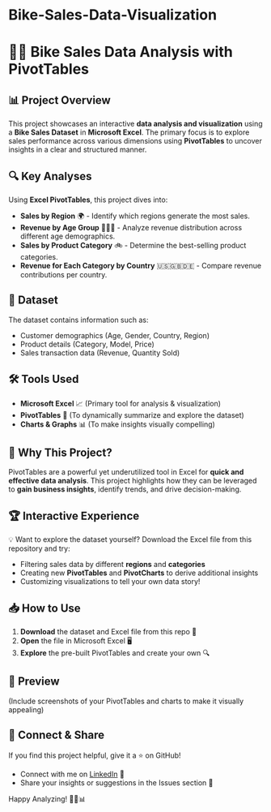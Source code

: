 # Bike-Sales-Data-Visualization
# 🚴‍♂️ Bike Sales Data Analysis with PivotTables

## 📊 Project Overview
This project showcases an interactive **data analysis and visualization** using a **Bike Sales Dataset** in **Microsoft Excel**. The primary focus is to explore sales performance across various dimensions using **PivotTables** to uncover insights in a clear and structured manner.

## 🔍 Key Analyses
Using **Excel PivotTables**, this project dives into:
- **Sales by Region** 🌍 - Identify which regions generate the most sales.
- **Revenue by Age Group** 👶🧑👴 - Analyze revenue distribution across different age demographics.
- **Sales by Product Category** 🚲 - Determine the best-selling product categories.
- **Revenue for Each Category by Country** 🇺🇸🇬🇧🇩🇪 - Compare revenue contributions per country.

## 📂 Dataset
The dataset contains information such as:
- Customer demographics (Age, Gender, Country, Region)
- Product details (Category, Model, Price)
- Sales transaction data (Revenue, Quantity Sold)

## 🛠️ Tools Used
- **Microsoft Excel** 📈 (Primary tool for analysis & visualization)
- **PivotTables** 🔄 (To dynamically summarize and explore the dataset)
- **Charts & Graphs** 📊 (To make insights visually compelling)

## 🎯 Why This Project?
PivotTables are a powerful yet underutilized tool in Excel for **quick and effective data analysis**. This project highlights how they can be leveraged to **gain business insights**, identify trends, and drive decision-making.

## 🏆 Interactive Experience
💡 Want to explore the dataset yourself? Download the Excel file from this repository and try:
- Filtering sales data by different **regions** and **categories**
- Creating new **PivotTables** and **PivotCharts** to derive additional insights
- Customizing visualizations to tell your own data story!

## 📥 How to Use
1. **Download** the dataset and Excel file from this repo 📂
2. **Open** the file in Microsoft Excel 🖥️
3. **Explore** the pre-built PivotTables and create your own 🔍

## 📸 Preview
(Include screenshots of your PivotTables and charts to make it visually appealing)

## 🔗 Connect & Share
If you find this project helpful, give it a ⭐ on GitHub!
- Connect with me on [LinkedIn](#) 🤝
- Share your insights or suggestions in the Issues section 💬

Happy Analyzing! 🚴‍♀️📊

